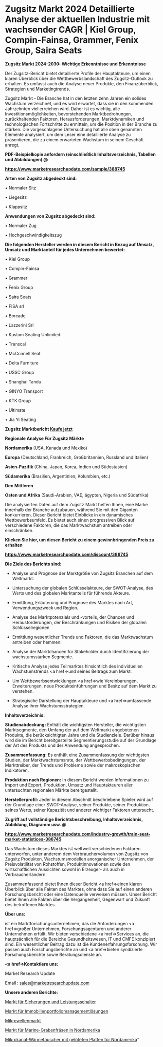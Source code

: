 # Zugsitz Markt 2024 Detaillierte Analyse der aktuellen Industrie mit wachsender CAGR | Kiel Group, Compin-Fainsa, Grammer, Fenix Group, Saira Seats

<strong>Zugsitz Markt 2024-2030: Wichtige Erkenntnisse und Erkenntnisse</strong>

Der Zugsitz-Bericht bietet detaillierte Profile der Hauptakteure, um einen klaren Überblick über die Wettbewerbslandschaft des Zugsitz-Outlook zu erhalten. Es umfasst auch die Analyse neuer Produkte, den Finanzüberblick, Strategien und Marketingtrends.

Zugsitz Markt - Die Branche hat in den letzten zehn Jahren ein solides Wachstum verzeichnet, und es wird erwartet, dass sie in den kommenden Jahrzehnten viel erreichen wird. Daher ist es wichtig, alle Investitionsmöglichkeiten, bevorstehenden Marktbedrohungen, zurückhaltenden Faktoren, Herausforderungen, Marktdynamiken und technologischen Fortschritte zu ermitteln, um die Position in der Branche zu stärken. Die vorgeschlagene Untersuchung hat alle oben genannten Elemente analysiert, um dem Leser eine detaillierte Analyse zu präsentieren, die zu einem erwarteten Wachstum in seinem Geschäft anregt.



<strong><b>PDF-Beispielkopie anfordern (einschließlich Inhaltsverzeichnis, Tabellen und Abbildungen) @ </b></strong>

<strong><a href=https://www.marketresearchupdate.com/sample/388745>

<strong>https://www.marketresearchupdate.com/sample/388745</u></a></strong></strong>



<strong>Arten von Zugsitz abgedeckt sind:</strong>

• Normaler Sitz

• Liegesitz

• Klappsitz



<strong>Anwendungen von Zugsitz abgedeckt sind:</strong>

• Normaler Zug

• Hochgeschwindigkeitszug



<strong>Die folgenden Hersteller werden in diesem Bericht in Bezug auf Umsatz, Umsatz und Marktanteil für jedes Unternehmen bewertet:</strong>

• Kiel Group

• Compin-Fainsa

• Grammer

• Fenix Group

• Saira Seats

• FISA srl

• Borcade

• Lazzerini Srl

• Kustom Seating Unlimited

• Transcal

• McConnell Seat

• Delta Furniture

• USSC Group

• Shanghai Tanda

• GINYO Transport

• KTK Group

• Ultimate

• Jia Yi Seating



<strong>Zugsitz Marktbericht <a href=https://www.marketresearchupdate.com/buynow/388745>Kaufe jetzt</a></strong>



<strong>Regionale Analyse Für Zugsitz Märkte</strong>



<strong>Nordamerika</strong> (USA, Kanada und Mexiko)



<strong>Europa</strong> (Deutschland, Frankreich, Großbritannien, Russland und Italien)



<strong>Asien-Pazifik</strong> (China, Japan, Korea, Indien und Südostasien)



<strong>Südamerika</strong> (Brasilien, Argentinien, Kolumbien, etc.)



<strong>Den Mittleren</strong> 

<strong>Osten und Afrika</strong> (Saudi-Arabien, VAE, ägypten, Nigeria und Südafrika)

Die analysierten Daten auf dem Zugsitz Markt helfen Ihnen, eine Marke innerhalb der Branche aufzubauen, während Sie mit den Giganten konkurrieren. Dieser Bericht bietet Einblicke in ein dynamisches Wettbewerbsumfeld. Es bietet auch einen progressiven Blick auf verschiedene Faktoren, die das Marktwachstum antreiben oder einschränken.



<strong>Klicken Sie hier, um diesen Bericht zu einem gewinnbringenden Preis zu erhalten
</strong>

<strong><a href=https://www.marketresearchupdate.com/discount/388745>https://www.marketresearchupdate.com/discount/388745</b></u></strong></a>



<strong>Die Ziele des Berichts sind:</strong>

- Analyse und Prognose der Marktgröße von Zugsitz Branchen auf dem Weltmarkt.

- Untersuchung der globalen Schlüsselakteure, der SWOT-Analyse, des Werts und des globalen Marktanteils für führende Akteure.

- Ermittlung, Erläuterung und Prognose des Marktes nach Art, Verwendungszweck und Region.

- Analyse des Marktpotenzials und -vorteils, der Chancen und Herausforderungen, der Beschränkungen und Risiken der globalen Schlüsselregionen.

- Ermittlung wesentlicher Trends und Faktoren, die das Marktwachstum antreiben oder hemmen.

- Analyse der Marktchancen für Stakeholder durch Identifizierung der wachstumsstarken Segmente.

- Kritische Analyse jedes Teilmarktes hinsichtlich des individuellen Wachstumstrends <a href=>und</a> seines Beitrags zum Markt.

- Um Wettbewerbsentwicklungen <a href=>wie</a> Vereinbarungen, Erweiterungen, neue Produkteinführungen und Besitz auf dem Markt zu verstehen.

- Strategische Darstellung der Hauptakteure und <a href=>umfas</a>sende Analyse ihrer Wachstumsstrategien.



<strong>Inhaltsverzeichnis:</strong>



<strong>Studienabdeckung:</strong> Enthält die wichtigsten Hersteller, die wichtigsten Marktsegmente, den Umfang der auf dem Weltmarkt angebotenen Produkte, die berücksichtigten Jahre und die Studienziele. Darüber hinaus wird die im Bericht bereitgestellte Segmentierungsstudie auf der Grundlage der Art des Produkts und der Anwendung angesprochen.



<strong>Zusammenfassung:</strong> Es enthält eine Zusammenfassung der wichtigsten Studien, der Marktwachstumsrate, der Wettbewerbsbedingungen, der Markttreiber, der Trends und Probleme sowie der makroskopischen Indikatoren.



<strong>Produktion nach Regionen:</strong> In diesem Bericht werden Informationen zu Import und Export, Produktion, Umsatz und Hauptakteuren aller untersuchten regionalen Märkte bereitgestellt.



<strong>Herstellerprofil:</strong> Jeder in diesem Abschnitt beschriebene Spieler wird auf der Grundlage einer SWOT-Analyse, seiner Produkte, seiner Produktion, seines Werts, seiner Kapazität und anderer wichtiger Faktoren untersucht.



<strong><b>Zugriff auf vollständige Berichtsbeschreibung, Inhaltsverzeichnis, Abbildung, Diagramm usw. @ </b></strong>

<strong><a href=https://www.marketresearchupdate.com/industry-growth/train-seat-market-statistices-388745>https://www.marketresearchupdate.com/industry-growth/train-seat-market-statistices-388745</a></strong>

Das Wachstum dieses Marktes ist weltweit verschiedenen Faktoren unterworfen, unter anderem dem Verbrauchervolumen von Zugsitz von Zugsitz Produkten, Wachstumsmodellen anorganischer Unternehmen, der Preisvolatilität von Rohstoffen, Produktinnovationen sowie den wirtschaftlichen Aussichten sowohl in Erzeuger- als auch in Verbraucherländern.

Zusammenfassend bietet Ihnen dieser Bericht <a href=>einen</a> klaren Überblick über alle Fakten des Marktes, ohne dass Sie auf einen anderen Forschungsbericht oder eine Datenquelle verweisen müssen. Unser Bericht bietet Ihnen alle Fakten über die Vergangenheit, Gegenwart und Zukunft des betroffenen Marktes.



<strong>Über uns:</strong>

 ist ein Marktforschungsunternehmen, das die Anforderungen <a href=>großer</a> Unternehmen, Forschungsagenturen und anderer Unternehmen erfüllt. Wir bieten verschiedene <a href=>Services</a> an, die hauptsächlich für die Bereiche Gesundheitswesen, IT und CMFE konzipiert sind. Ein wesentlicher Beitrag dazu ist die Kundenerfahrungsforschung. Wir passen auch Forschungsberichte an und <a href=>bieten</a> syndizierte Forschungsberichte sowie Beratungsdienste an.



<strong><a href=>Kontaktiere uns:</a></strong>

Market Research Update

Email : sales@marketresearchupdate.com



<strong>Unsere anderen Berichte:</strong>

<a href=https://www.linkedin.com/pulse/fuses-circuit-breakers-market-trends-2023-key>Markt für Sicherungen und Leistungsschalter</a>

<a href=https://www.linkedin.com/pulse/real-estate-portfolio-management-solution-market-1f>Markt für Immobilienportfoliomanagementlösungen</a>

<a href=https://www.linkedin.com/pulse/microwave-market-2023-remarking-enormous-growth>Mikrowellenmarkt</a>

<a href=https://www.linkedin.com/pulse/north-america-marine-trencher-market-advancing>Markt für Marine-Grabenfräsen in Nordamerika</a>

<a href=https://www.linkedin.com/pulse/north-america-brazed-plate-microchannel-heat-exchanger>Mikrokanal-Wärmetauscher mit gelöteten Platten für Nordamerika</a>"
